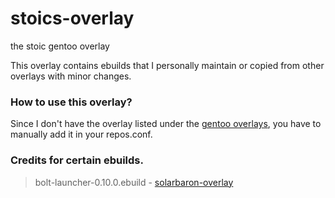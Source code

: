 # **stoics-overlay**
the stoic gentoo overlay

This overlay contains ebuilds that I personally maintain or copied from other overlays with minor changes.

### **How to use this overlay?**
Since I don't have the overlay listed under the [gentoo overlays](https://repos.gentoo.org/), you have to manually add it in your repos.conf.

### Credits for certain ebuilds.
> bolt-launcher-0.10.0.ebuild - [solarbaron-overlay](https://github.com/solarbaron/solarbaron-overlay/tree/5a66c75edc21ebf77e83f3d3fad57cb7816a8e99/games-rpg/bolt-launcher)
